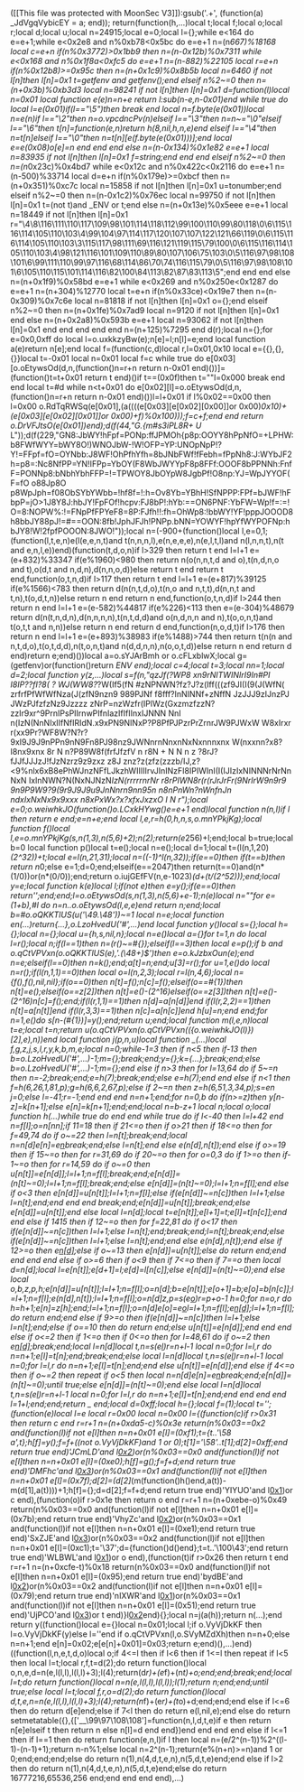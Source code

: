 ([[This file was protected with MoonSec V3]]):gsub('.+', (function(a) _JdVgqVybicEY = a; end)); return(function(h,...)local t;local f;local o;local r;local d;local u;local n=24915;local e=0;local l={};while e<164 do e=e+1;while e<0x2e8 and n%0xb78<0x5bc do e=e+1 n=(n*667)%18168 local c=e+n if(n%0x3772)>0x1bb9 then n=(n-0x12b)%0x7311 while e<0x168 and n%0x1f8a<0xfc5 do e=e+1 n=(n-882)%22105 local r=e+n if(n%0x12b8)>=0x95c then n=(n+0x1c9)%0x8b5b local n=6460 if not l[n]then l[n]=0x1 t=getfenv and getfenv();end elseif n%2~=0 then n=(n+0x3b)%0xb3d3 local n=98241 if not l[n]then l[n]=0x1 d=function(l)local n=0x01 local function e(e)n=n+e return l:sub(n-e,n-0x01)end while true do local l=e(0x01)if(l=="\5")then break end local n=f.byte(e(0x01))local n=e(n)if l=="\2"then n=o.vpcdncPv(n)elseif l=="\3"then n=n~="\0"elseif l=="\6"then t[n]=function(e,n)return h(8,nil,h,n,e)end elseif l=="\4"then n=t[n]elseif l=="\0"then n=t[n][e(f.byte(e(0x01)))];end local e=e(0x08)o[e]=n end end end else n=(n-0x134)%0x1e82 e=e+1 local n=83935 if not l[n]then l[n]=0x1 f=string;end end end elseif n%2~=0 then n=(n*0x23c)%0x4bd7 while e<0x12c and n%0x422c<0x2116 do e=e+1 n=(n-500)%33714 local d=e+n if(n%0x179e)>=0xbcf then n=(n+0x351)%0xc7c local n=15858 if not l[n]then l[n]=0x1 u=tonumber;end elseif n%2~=0 then n=(n-0x1c2)%0x76ec local n=99750 if not l[n]then l[n]=0x1 t=(not t)and _ENV or t;end else n=(n+0x13e)%0x5eee e=e+1 local n=18449 if not l[n]then l[n]=0x1 r="\4\8\116\111\110\117\109\98\101\114\118\112\99\100\110\99\80\118\0\6\115\116\114\105\110\103\4\99\104\97\114\117\120\107\107\122\121\66\119\0\6\115\116\114\105\110\103\3\115\117\98\111\69\116\121\119\115\79\100\0\6\115\116\114\105\110\103\4\98\121\116\101\109\110\89\80\107\106\75\103\0\5\116\97\98\108\101\6\99\111\110\99\97\116\68\114\86\70\74\116\115\79\0\5\116\97\98\108\101\6\105\110\115\101\114\116\82\100\84\113\82\87\83\113\5";end end end else n=(n+0x1f9)%0x58bd e=e+1 while e<0x269 and n%0x250e<0x1287 do e=e+1 n=(n+304)%12770 local t=e+n if(n%0x33ce)<0x19e7 then n=(n-0x309)%0x7c6e local n=81818 if not l[n]then l[n]=0x1 o={};end elseif n%2~=0 then n=(n+0x1fe)%0x7ad9 local n=9120 if not l[n]then l[n]=0x1 end else n=(n+0x2a8)%0x593b e=e+1 local n=93062 if not l[n]then l[n]=0x1 end end end end end n=(n+125)%7295 end d(r);local n={};for e=0x0,0xff do local l=o.uxkkzyBw(e);n[e]=l;n[l]=e;end local function a(e)return n[e];end local f=(function(c,d)local r,l=0x01,0x10 local e={{},{},{}}local t=-0x01 local n=0x01 local f=c while true do e[0x03][o.oEtywsOd(d,n,(function()n=r+n return n-0x01 end)())]=(function()t=t+0x01 return t end)()if t==(0x0f)then t=""l=0x000 break end end local t=#d while n<t+0x01 do e[0x02][l]=o.oEtywsOd(d,n,(function()n=r+n return n-0x01 end)())l=l+0x01 if l%0x02==0x00 then l=0x00 o.RdTqRWSq(e[0x01],(a((((e[0x03][e[0x02][0x00]]or 0x00)*0x10)+(e[0x03][e[0x02][0x01]]or 0x00)+f)%0x100)));f=c+f;end end return o.DrVFJtsO(e[0x01])end);d(f(44,"G.{m#s3iPL8R+ U* L"));d(f(229,"GN8:JbWY!hFpf=PONp:ffJPMOh{p8p:OOYY8hPpNfO=+LPHW:b8FWfWYY=bWY8O!)WNOJbW-!W!OFP=YP:UNOpNpP!?Y!=FFpf=fO=OYNbb:J8WF!OhPfhYfh=8bJNbFWf!fFebh=fPpNh8:J:WYbJF2h=p8=:Nc8NfPP=YN!IFPp=YbOY(F8WbJWYYpF8p8FFf:OOOF8bPPNNh:FnfF=PONNp8:bNbhYbhFFP=!=TPWOY8JbOYpW8JgbPf!O8np:YJ=WpJYYOF(F=fO o88Jp8O p8WpJph=f08ObSYbYWbb=!hf8f=!:h=Ov8Yb=YBhH!SfNPPP:FPf=bJWF!hFbpP=jO>1J8Y8J:hbJY!FpFOf!hcpv:FJ8bP!:hYb:==ON6PNF:YbFW=Wp!f=:=!O=8:NOPW%:!=FNpPfFPYeF8=8P:FJfh!!:fh=OhWp8:!bbWY!YF!pppJOOOD8h8bbJY88pJ!=#==OON:8fb!JphJFJh!PNPp.bNN=YOWYF!hpYfWYPOFNp:hbJY8!W!2fpfPOOON:8JWO!"));local n=(-900+(function()local l,e=0,1;(function(l,t,e,n)e(l(e,e,n,t)and t(n,n,n,l),e(n,e,e,e),n(e,l,t,l)and n(l,n,n,t),n(t and e,n,l,e))end)(function(t,d,o,n)if l>329 then return t end l=l+1 e=(e+832)%33347 if(e%1960)<980 then return n(o(n,n,t,d and o),t(n,d,n,o and t),o(d,t and n,d,n),d(n,n,o,d))else return t end return t end,function(o,t,n,d)if l>117 then return t end l=l+1 e=(e+817)%39125 if(e%1566)<783 then return d(n(n,t,d,o),t(n,o and n,t,t),d(n,n,t and t,n),t(o,d,t,n))else return n end return n end,function(o,t,n,d)if l>244 then return n end l=l+1 e=(e-582)%44817 if(e%226)<113 then e=(e-304)%48679 return d(n(t,n,d,n),d(n,n,n,n),t(n,t,d,d)and o(n,d,n,n and n),t(o,o,n,t)and t(o,t,t and n,n))else return n end return d end,function(n,o,d,t)if l>176 then return n end l=l+1 e=(e+893)%38983 if(e%1488)>744 then return t(n(n and n,t,d,o),t(o,t,d,d),n(t,o,n,t)and n(d,d,n,n),n(o,o,t,d))else return n end return d end)return e;end)())local a=o.sYJArBmh or o.cFLxblwX;local g=(getfenv)or(function()return _ENV end);local c=4;local t=3;local nn=1;local d=2;local function y(z,...)local s=f(n,"qzJf(?WP8 xn9rNITWINIrI9In#PI I8IP??fI?8( ? WJ(WW8?_?W(If5(fN #zNPNWN?fz?J?z(Iff(((zf9JI(I(9(J(WfN( zrfrfPfWfWfNza(J(zfN9nzn9 989PJNf f8fff?InNINNf+zNffN JzJJJ9zIJnzPJ JWzPJfzfzNz9Jzzzz zNrP=nzWzfr(IPlWz(GxzmzfzzN?zzIr9xr^9PrnIPsPIIrnwPIfnIazIfIfIInxIJNNN NnI n(IzN(NnNIxIIfNfIRIdN.x9xPN9NINxP?P8PfPJPzrPrZrnrJW9PJWxW W8xIrxr r(xx9Pr?WF8W?N?r?9xI9J9J9nPPn9nN9Fn8PJ98nz9JWNnrnNnxnNxNxnnnxnx W(nxxnn?x8?I8nx9xnx 8r N n?P89W8f(frfJfzfV n r8N + N N n z ?8rJ?fJJfJJJzJ!fJzNzrz9z9zxz z8J znz?z(zfz(zzzb/IJ,z?<9%nlx6xB8ePhWJnzNFfLJkzhWIIIIIrvJInINzFI8IPIWInI(I(IJIzIxNINNNrNrNnNxN IxInNWN?N(NxNJNzN*IzN(rrrrrnrNr r8rPIWN8r(r(rJrJrFr(9NrIrW9n9r9 9n9P9W9?9(9r9J9J9u9JnNnrn9nn95n n8nPnWn?nWnfnJn ndxIxNxNx9x9xxx n8xPxWx?x?xfxJxzxO I N r");local e=0;o.weiwhkJO(function()o.LCxkHYwg()e=e+1 end)local function n(n,l)if l then return e end;e=n+e;end local l,e,r=h(0,h,n,s,o.mnYPkjKg);local function f()local l,e=o.mnYPkjKg(s,n(1,3),n(5,6)+2);n(2);return(e*256)+l;end;local b=true;local b=0 local function p()local t=e();local n=e();local d=1;local t=(l(n,1,20)*(2^32))+t;local e=l(n,21,31);local n=((-1)^l(n,32));if(e==0)then if(t==b)then return n*0;else e=1;d=0;end;elseif(e==2047)then return(t==0)and(n*(1/0))or(n*(0/0));end;return o.iujGEfFV(n,e-1023)*(d+(t/(2^52)));end;local y=e;local function k(e)local l;if(not e)then e=y();if(e==0)then return'';end;end;l=o.oEtywsOd(s,n(1,3),n(5,6)+e-1);n(e)local n=""for e=(1+b),#l do n=n..o.oEtywsOd(l,e,e)end return n;end;local b=#o.oQKKTlUS(u('\49.\48'))~=1 local n=e;local function en(...)return{...},o.LzoHvedU('#',...)end local function y()local s={};local h={};local n={};local u={h,s,nil,n};local n=e()local a={}for t=1,n do local l=r();local n;if(l==1)then n=(r()~=#{});elseif(l==3)then local e=p();if b and o.qCtVPVxn(o.oQKKTlUS(e),'.(\48+)$')then e=o.kJzbxOun(e);end n=e;elseif(l==0)then n=k();end;a[t]=n;end;u[3]=r();for u=1,e()do local n=r();if(l(n,1,1)==0)then local o=l(n,2,3);local r=l(n,4,6);local n={f(),f(),nil,nil};if(o==0)then n[t]=f();n[c]=f();elseif(o==#{1})then n[t]=e();elseif(o==z[2])then n[t]=e()-(2^16)elseif(o==z[3])then n[t]=e()-(2^16)n[c]=f();end;if(l(r,1,1)==1)then n[d]=a[n[d]]end if(l(r,2,2)==1)then n[t]=a[n[t]]end if(l(r,3,3)==1)then n[c]=a[n[c]]end h[u]=n;end end;for n=1,e()do s[n-(#{1})]=y();end;return u;end;local function m(l,e,n)local t=e;local t=n;return u(o.qCtVPVxn(o.qCtVPVxn(({o.weiwhkJO(l)})[2],e),n))end local function j(p,n,u)local function _(...)local f,g,z,j,s,l,r,y,k,b,m,e;local n=0;while-1<n do if n>=3 then if n<5 then if-1<n then for e=15,68 do if n>3 then b=o.LzoHvedU('#',...)-1;m={};break;end;y={};k={...};break;end;else b=o.LzoHvedU('#',...)-1;m={};end else if n>3 then for l=13,64 do if 5~=n then n=-2;break;end;e=h(7);break;end;else e=h(7);end end else if n<1 then f=h(6,26,1,81,p);g=h(6,6,2,67,p);else if 2~=n then z=h(6,51,3,34,p);s=en j=0;else l=-41;r=-1;end end end n=n+1;end;for n=0,b do if(n>=z)then y[n-z]=k[n+1];else e[n]=k[n+1];end;end;local n=b-z+1 local n;local o;local function h(...)while true do end end while true do if l<-40 then l=l+42 end n=f[l];o=n[nn];if 11<o then if o>=18 then if 21<=o then if o>21 then if 18<=o then for f=49,74 do if o~=22 then l=n[t];break;end;local n=n[d]e[n]=e[n](a(e,n+1,r))break;end;else l=n[t];end else e(n[d],n[t]);end else if o>=19 then if 15~=o then for r=31,69 do if 20~=o then for o=0,3 do if 1>=o then if-1~=o then for r=14,59 do if o~=0 then u[n[t]]=e[n[d]];l=l+1;n=f[l];break;end;e[n[d]]=(n[t]~=0);l=l+1;n=f[l];break;end;else e[n[d]]=(n[t]~=0);l=l+1;n=f[l];end else if o<3 then e[n[d]]=u[n[t]];l=l+1;n=f[l];else if(e[n[d]]~=n[c])then l=l+1;else l=n[t];end;end end end break;end;e[n[d]]=u[n[t]];break;end;else e[n[d]]=u[n[t]];end else local l=n[d];local t=e[n[t]];e[l+1]=t;e[l]=t[n[c]];end end else if 14<o then if o>15 then if 12~=o then for f=22,81 do if o<17 then if(e[n[d]]~=n[c])then l=l+1;else l=n[t];end;break;end;l=n[t];break;end;else if(e[n[d]]~=n[c])then l=l+1;else l=n[t];end;end else e(n[d],n[t]);end else if 12>=o then e[n[d]]();else if o~=13 then e[n[d]]=u[n[t]];else do return end;end end end end else if o>=6 then if o<9 then if 7<=o then if 7==o then local d=n[d];local l=e[n[t]];e[d+1]=l;e[d]=l[n[c]];else e[n[d]]=(n[t]~=0);end else local o,b,z,p,h;e[n[d]]=u[n[t]];l=l+1;n=f[l];o=n[d];b=e[n[t]];e[o+1]=b;e[o]=b[n[c]];l=l+1;n=f[l];e(n[d],n[t]);l=l+1;n=f[l];o=n[d]z,p=s(e[o](a(e,o+1,n[t])))r=p+o-1 h=0;for n=o,r do h=h+1;e[n]=z[h];end;l=l+1;n=f[l];o=n[d]e[o]=e[o](a(e,o+1,r))l=l+1;n=f[l];e[n[d]]();l=l+1;n=f[l];do return end;end else if 9>=o then if(e[n[d]]~=n[c])then l=l+1;else l=n[t];end;else if o==10 then do return end;else u[n[t]]=e[n[d]];end end end else if o<=2 then if 1<=o then if 0<=o then for l=48,61 do if o~=2 then e[n[d]]();break;end;local l=n[d]local t,n=s(e[l](a(e,l+1,n[t])))r=n+l-1 local n=0;for l=l,r do n=n+1;e[l]=t[n];end;break;end;else local l=n[d]local t,n=s(e[l](a(e,l+1,n[t])))r=n+l-1 local n=0;for l=l,r do n=n+1;e[l]=t[n];end;end else u[n[t]]=e[n[d]];end else if 4<=o then if o~=2 then repeat if o<5 then local n=n[d]e[n]=e[n](a(e,n+1,r))break;end;e[n[d]]=(n[t]~=0);until true;else e[n[d]]=(n[t]~=0);end else local l=n[d]local t,n=s(e[l](a(e,l+1,n[t])))r=n+l-1 local n=0;for l=l,r do n=n+1;e[l]=t[n];end;end end end end l=1+l;end;end;return _ end;local d=0xff;local h={};local f=(1);local t='';(function(e)local l=e local r=0x00 local n=0x00 l={(function(c)if r>0x31 then return c end r=r+1 n=(n+0xda5-c)%0x3e return(n%0x03==0x2 and(function(l)if not e[l]then n=n+0x01 e[l]=(0xf1);t={t..'\58 a',t};h[f]=y();f=f+((not o.VyVjDkKF)and 1 or 0);t[1]='\58'..t[1];d[2]=0xff;end return true end)'JCmLD'and l[0x2](0x199+c))or(n%0x03==0x0 and(function(l)if not e[l]then n=n+0x01 e[l]=(0xe0);h[f]=g();f=f+d;end return true end)'DMFhc'and l[0x3](c+0x17e))or(n%0x03==0x1 and(function(l)if not e[l]then n=n+0x01 e[l]=(0x7f);d[2]=(d[2]*(m(function()h()end,a(t))-m(d[1],a(t))))+1;h[f]={};d=d[2];f=f+d;end return true end)'YIYUO'and l[0x1](c+0x10b))or c end),(function(o)if r>0x1e then return o end r=r+1 n=(n+0xebe-o)%0x49 return(n%0x03==0x0 and(function(l)if not e[l]then n=n+0x01 e[l]=(0x7b);end return true end)'VhyZc'and l[0x2](0x2c6+o))or(n%0x03==0x1 and(function(l)if not e[l]then n=n+0x01 e[l]=(0xe1);end return true end)'SxZJE'and l[0x3](o+0x8c))or(n%0x03==0x2 and(function(l)if not e[l]then n=n+0x01 e[l]=(0xc1);t='\37';d={function()d()end};t=t..'\100\43';end return true end)'WLBWL'and l[0x1](o+0x370))or o end),(function(t)if r>0x26 then return t end r=r+1 n=(n+0xcfe-t)%0x18 return(n%0x03==0x0 and(function(l)if not e[l]then n=n+0x01 e[l]=(0x95);end return true end)'bydBE'and l[0x2](0x349+t))or(n%0x03==0x2 and(function(l)if not e[l]then n=n+0x01 e[l]=(0x79);end return true end)'nIXWR'and l[0x1](t+0x3e4))or(n%0x03==0x1 and(function(l)if not e[l]then n=n+0x01 e[l]=(0x51);end return true end)'UjPCO'and l[0x3](t+0x225))or t end)}l[0x2](0x1735)end){};local n=j(a(h));return n(...);end return y((function()local e={}local n=0x01;local l;if o.VyVjDkKF then l=o.VyVjDkKF(y)else l=''end if o.qCtVPVxn(l,o.SVyMZdXh)then n=n+0;else n=n+1;end e[n]=0x02;e[e[n]+0x01]=0x03;return e;end)(),...)end)((function(l,n,e,t,d,o)local o;if 4<=l then if l<6 then if 1<=l then repeat if l<5 then local l=t;local r,f,t=d(2);do return function()local o,n,e,d=n(e,l(l,l),l(l,l)+3);l(4);return(d*r)+(e*f)+(n*t)+o;end;end;break;end;local l=t;do return function()local n=n(e,l(l,l),l(l,l));l(1);return n;end;end;until true;else local l=t;local f,r,o=d(2);do return function()local d,t,e,n=n(e,l(l,l),l(l,l)+3);l(4);return(n*f)+(e*r)+(t*o)+d;end;end;end else if l<=6 then do return d[e]end;else if 7<l then do return e(l,nil,e);end else do return setmetatable({},{['__\99\97\108\108']=function(n,l,d,t,e)if e then return n[e]elseif t then return n else n[l]=d end end})end end end end else if l<=1 then if l==1 then do return function(e,n,l)if l then local n=(e/2^(n-1))%2^((l-1)-(n-1)+1);return n-n%1;else local n=2^(n-1);return(e%(n+n)>=n)and 1 or 0;end;end;end;else do return n(1),n(4,d,t,e,n),n(5,d,t,e)end;end else if l>2 then do return n(1),n(4,d,t,e,n),n(5,d,t,e)end;else do return 16777216,65536,256 end;end end end end),...)
